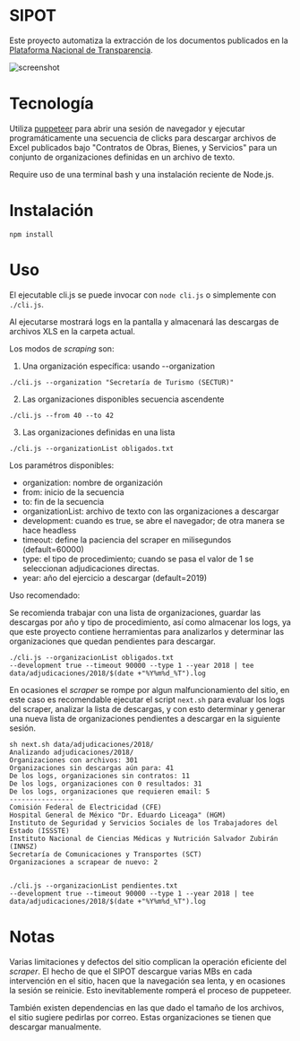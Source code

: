 # SIPOT

Este proyecto automatiza la extracción de los documentos publicados
en la [Plataforma Nacional de Transparencia](https://consultapublicamx.inai.org.mx/vut-web/faces/view/consultaPublica.xhtml#inicio).

![screenshot](https://github.com/imco/sipot/blob/master/screenshot.jpg)

# Tecnología

Utiliza [puppeteer](https://pptr.dev/) para abrir una sesión de
navegador y ejecutar programáticamente una secuencia de clicks
para descargar archivos de Excel publicados bajo "Contratos de Obras,
Bienes, y Servicios" para un conjunto de organizaciones definidas en un archivo de texto.

Require uso de una terminal bash y una instalación reciente de
Node.js.

# Instalación

```
npm install
```

# Uso

El ejecutable cli.js se puede invocar con `node cli.js` o
simplemente con `./cli.js`.

Al ejecutarse mostrará logs en la pantalla y almacenará las descargas
de archivos XLS en la carpeta actual.

Los modos de _scraping_ son:

1) Una organización específica: usando --organization

```
./cli.js --organization "Secretaría de Turismo (SECTUR)"
```

2) Las organizaciones disponibles secuencia ascendente

```
./cli.js --from 40 --to 42
```

3) Las organizaciones definidas en una lista

```
./cli.js --organizationList obligados.txt
```

Los paramétros disponibles:

- organization: nombre de organización
- from: inicio de la secuencia
- to: fin de la secuencia
- organizationList: archivo de texto con las organizaciones a descargar
- development: cuando es true, se abre el navegador; de otra manera se
  hace headless
- timeout: define la paciencia del scraper en milisegundos
  (default=60000)
- type: el tipo de procedimiento; cuando se pasa el valor de 1 se
  seleccionan adjudicaciones directas.
- year: año del ejercicio a descargar (default=2019)

Uso recomendado:

Se recomienda trabajar con una lista de organizaciones, guardar
las descargas por año y tipo de procedimiento, así como almacenar
los logs, ya que este
proyecto contiene herramientas para analizarlos y determinar
las organizaciones que quedan pendientes para descargar.

```
./cli.js --organizacionList obligados.txt
--development true --timeout 90000 --type 1 --year 2018 | tee
data/adjudicaciones/2018/$(date +"%Y%m%d_%T").log
```

En ocasiones el _scraper_ se rompe por algun malfuncionamiento del
sitio, en este caso es recomendable ejecutar el script `next.sh` para
evaluar los logs del scraper, analizar la lista de descargas, y con esto determinar y generar una nueva lista de organizaciones pendientes a descargar en la siguiente sesión.

```
sh next.sh data/adjudicaciones/2018/
Analizando adjudicaciones/2018/
Organizaciones con archivos: 301
Organizaciones sin descargas aún para: 41
De los logs, organizaciones sin contratos: 11
De los logs, organizaciones con 0 resultados: 31
De los logs, organizaciones que requieren email: 5
----------------
Comisión Federal de Electricidad (CFE)
Hospital General de México "Dr. Eduardo Liceaga" (HGM)
Instituto de Seguridad y Servicios Sociales de los Trabajadores del Estado (ISSSTE)
Instituto Nacional de Ciencias Médicas y Nutrición Salvador Zubirán (INNSZ)
Secretaría de Comunicaciones y Transportes (SCT)
Organizaciones a scrapear de nuevo: 2


./cli.js --organizacionList pendientes.txt
--development true --timeout 90000 --type 1 --year 2018 | tee
data/adjudicaciones/2018/$(date +"%Y%m%d_%T").log
```

# Notas

Varias limitaciones y defectos del sitio complican la operación eficiente del _scraper_. El hecho de que el SIPOT descargue varias MBs en cada intervención en el sitio, hacen que la navegación sea lenta, y en ocasiones la sesión se reinicie. Esto inevitablemente romperá el proceso de puppeteer.

También existen dependencias en las que dado el tamaño de los archivos,
el sitio sugiere pedirlas por correo. Estas organizaciones se tienen que
descargar manualmente.
